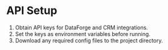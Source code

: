 # API Setup

1. Obtain API keys for DataForge and CRM integrations.
2. Set the keys as environment variables before running.
3. Download any required config files to the project directory.
